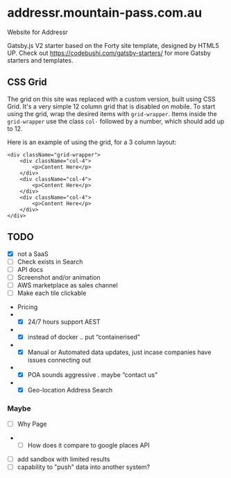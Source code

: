 # addressr.mountain-pass.com.au

Website for Addressr

Gatsby.js V2 starter based on the Forty site template, designed by HTML5 UP. Check out https://codebushi.com/gatsby-starters/ for more Gatsby starters and templates.

## CSS Grid

The grid on this site was replaced with a custom version, built using CSS Grid. It's a very simple 12 column grid that is disabled on mobile. To start using the grid, wrap the desired items with `grid-wrapper`. Items inside the `grid-wrapper` use the class `col-` followed by a number, which should add up to 12.

Here is an example of using the grid, for a 3 column layout:

```
<div className="grid-wrapper">
    <div className="col-4">
        <p>Content Here</p>
    </div>
    <div className="col-4">
        <p>Content Here</p>
    </div>
    <div className="col-4">
        <p>Content Here</p>
    </div>
</div>
```

## TODO

- [x] not a SaaS
- [ ] Check exists in Search
- [ ] API docs
- [ ] Screenshot and/or animation
- [ ] AWS marketplace as sales channel
- [ ] Make each tile clickable
- Pricing
- - [x] 24/7 hours support AEST
- - [x] instead of docker .. put “containerised”
- - [x] Manual or Automated data updates, just incase companies have issues connecting out
- - [x] POA sounds aggressive . maybe “contact us”
- - [x] Geo-location Address Search

### Maybe

- [ ] Why Page
- - [ ] How does it compare to google places API
- [ ] add sandbox with limited results
- [ ] capability to "push" data into another system?
